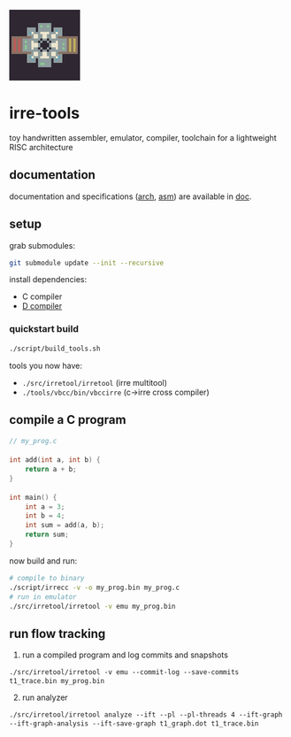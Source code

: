 
![icon](doc/icon.png)

# irre-tools

toy handwritten assembler, emulator, compiler, toolchain for a lightweight RISC architecture 

## documentation

documentation and specifications ([arch](doc/arch.md), [asm](doc.asm.md)) are available in [doc](doc/).

## setup

grab submodules:
```sh
git submodule update --init --recursive
```

install dependencies:
+ C compiler
+ [D compiler](https://dlang.org/download.html)

### quickstart build
```sh
./script/build_tools.sh
```

tools you now have:
+ `./src/irretool/irretool` (irre multitool)
+ `./tools/vbcc/bin/vbccirre` (c->irre cross compiler)

## compile a C program

```c
// my_prog.c

int add(int a, int b) {
    return a + b;
}

int main() {
    int a = 3;
    int b = 4;
    int sum = add(a, b);
    return sum;
}

```

now build and run:
```sh
# compile to binary
./script/irrecc -v -o my_prog.bin my_prog.c
# run in emulator
./src/irretool/irretool -v emu my_prog.bin
```

## run flow tracking

1. run a compiled program and log commits and snapshots

```
./src/irretool/irretool -v emu --commit-log --save-commits t1_trace.bin my_prog.bin
```
2. run analyzer

```
./src/irretool/irretool analyze --ift --pl --pl-threads 4 --ift-graph --ift-graph-analysis --ift-save-graph t1_graph.dot t1_trace.bin
```
